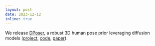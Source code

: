 ```yaml
---
layout: post
date: 2023-12-12
inline: true
---
```

We release <a href="https://dposer.github.io" rel="external nofollow noopener" target="_blank">DPoser</a>, a robust 3D human pose prior leveraging diffusion models (<a href="https://dposer.github.io" rel="external nofollow noopener" target="_blank">project</a>, <a href="https://github.com/moonbow721/DPoser" rel="external nofollow noopener" target="_blank">code</a>, <a href="https://arxiv.org/abs/2312.05541" rel="external nofollow noopener" target="_blank">paper</a>). 
